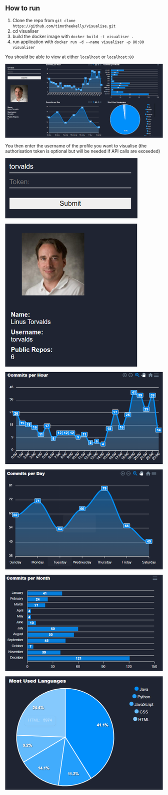 ## How to run 
1. Clone the repo from `git clone https://github.com/timotheekelly/visualise.git`
2. cd visualiser
3. build the docker image with `docker build -t visualiser .`
4. run application with `docker run -d --name visualiser -p 80:80 visualiser`

You should be able to view at either `localhost` or `localhost:80`

![dashboard](images/dashboard.png)

You then enter the username of the profile you want to visualise 
(the authorisation token is optional but will be needed if API calls are exceeded)

![input](images/input-section.png)

![bio](images/bio.png)

![commits](images/commits-per-hour.png)

![commits](images/commits-per-day.png)

![commits](images/commits-per-month.png)

![languages](images/most-used-languages.png)

